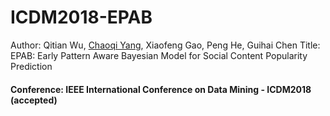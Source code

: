 # ICDM2018-EPAB
Author: Qitian Wu, <a href="http://chaoqiyang.com">Chaoqi Yang</a>, Xiaofeng Gao, Peng He, Guihai Chen
Title: EPAB: Early Pattern Aware Bayesian Model for Social Content Popularity Prediction
#### Conference: IEEE International Conference on Data Mining - ICDM2018 (accepted)
